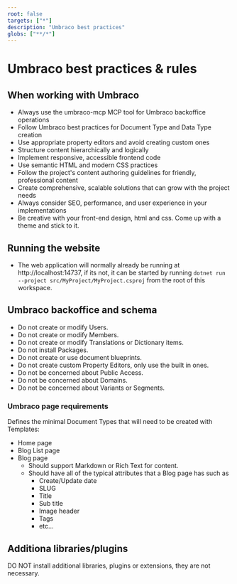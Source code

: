```yaml
---
root: false
targets: ["*"]
description: "Umbraco best practices"
globs: ["**/*"]
---
```


# Umbraco best practices & rules

## When working with Umbraco

- Always use the umbraco-mcp MCP tool for Umbraco backoffice operations
- Follow Umbraco best practices for Document Type and Data Type creation
- Use appropriate property editors and avoid creating custom ones
- Structure content hierarchically and logically
- Implement responsive, accessible frontend code
- Use semantic HTML and modern CSS practices
- Follow the project's content authoring guidelines for friendly, professional content
- Create comprehensive, scalable solutions that can grow with the project needs
- Always consider SEO, performance, and user experience in your implementations
- Be creative with your front-end design, html and css. Come up with a theme and stick to it.

## Running the website

* The web application will normally already be running at http://localhost:14737, if its not, it can be started by running `dotnet run --project src/MyProject/MyProject.csproj` from the root of this workspace.

## Umbraco backoffice and schema

* Do not create or modify Users.
* Do not create or modify Members.
* Do not create or modify Translations or Dictionary items.
* Do not install Packages.
* Do not create or use document blueprints.
* Do not create custom Property Editors, only use the built in ones.
* Do not be concerned about Public Access.
* Do not be concerned about Domains.
* Do not be concerned about Variants or Segments.

### Umbraco page requirements

Defines the minimal Document Types that will need to be created with Templates:

* Home page
* Blog List page
* Blog page
  * Should support Markdown or Rich Text for content.
  * Should have all of the typical attributes that a Blog page has such as
    * Create/Update date
    * SLUG
    * Title
    * Sub title
    * Image header
    * Tags
    * etc...

## Additiona libraries/plugins

DO NOT install additional libraries, plugins or extensions, they are not necessary.